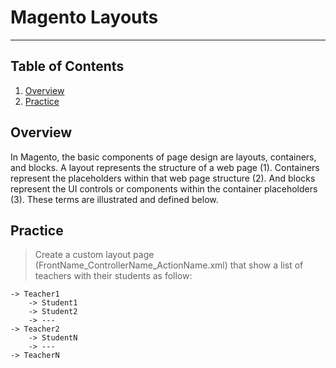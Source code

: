 # Magento Layouts
----

## Table of Contents
1. [Overview](#overview)
1. [Practice](#practice)


## Overview

In Magento, the basic components of page design are layouts, containers, and blocks. A layout represents the structure of a web page (1). Containers represent the placeholders within that web page structure (2). And blocks represent the UI controls or components within the container placeholders (3). These terms are illustrated and defined below.

## Practice

> Create a custom layout page (FrontName_ControllerName_ActionName.xml) that show a list of teachers with their students as follow:

```
-> Teacher1
    -> Student1
    -> Student2
    -> ---
-> Teacher2
    -> StudentN
    -> ---
-> TeacherN
```